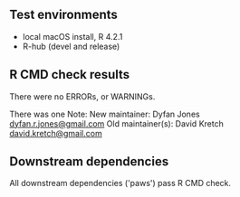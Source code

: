## Test environments

* local macOS install, R 4.2.1
* R-hub (devel and release)

## R CMD check results

There were no ERRORs, or WARNINGs.

There was one Note:
New maintainer:
  Dyfan Jones <dyfan.r.jones@gmail.com>
Old maintainer(s):
  David Kretch <david.kretch@gmail.com>

## Downstream dependencies

All downstream dependencies ('paws') pass R CMD check.
